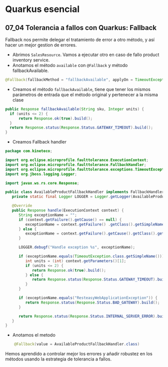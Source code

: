 # Quarkus esencial
## 07_04 Tolerancia a fallos con Quarkus: Fallback

Fallback nos permite delegar el tratamiento de error a otro método, y así hacer un mejor gestion de errores.


* Abrimos `SalesResource`. Vamos a ejecutar otro en caso de fallo product inventory service.
* Anotamos el método `available` con `@Fallback` y método fallbackAvailable.
  
```java
@Fallback(fallbackMethod = "fallbackAvailable", applyOn = TimeoutException.class)
```
* Creamos el método `fallbackAvailable`, tiene que tener los mismos parámetros de entrada que el método original y pertenecer a
  la misma clase
```java
public Response fallbackAvailable(String sku, Integer units) {
  if (units <= 2) {
      return Response.ok(true).build();
  }
  return Response.status(Response.Status.GATEWAY_TIMEOUT).build();
}
```  

* Creamos Fallback handler

```java
package com.kineteco;

import org.eclipse.microprofile.faulttolerance.ExecutionContext;
import org.eclipse.microprofile.faulttolerance.FallbackHandler;
import org.eclipse.microprofile.faulttolerance.exceptions.TimeoutException;
import org.jboss.logging.Logger;

import javax.ws.rs.core.Response;

public class AvailableProductFallbackHandler implements FallbackHandler<Response> {
   private static final Logger LOGGER = Logger.getLogger(AvailableProductFallbackHandler.class);

   @Override
   public Response handle(ExecutionContext context) {
      String exceptionName = "";
      if (context.getFailure().getCause() == null) {                 
         exceptionName = context.getFailure() .getClass().getSimpleName();
      } else {
         exceptionName = context.getFailure().getCause().getClass().getSimpleName();
      }

      LOGGER.debugf("Handle exception %s", exceptionName);

      if (exceptionName.equals(TimeoutException.class.getSimpleName())) {
         int units = (int) context.getParameters()[1];
         if (units <= 2) {
            return Response.ok(true).build();
         } else {
            return Response.status(Response.Status.GATEWAY_TIMEOUT).build();
         }
      }

      if (exceptionName.equals("ResteasyWebApplicationException")) {
         return Response.status(Response.Status.BAD_GATEWAY).build();
      }

      return Response.status(Response.Status.INTERNAL_SERVER_ERROR).build();
   }
}

```

* Anotamos el metodo
```java
    @Fallback(value = AvailableProductFallbackHandler.class)
```
Hemos aprendido a controlar mejor los errores y añadir robustez en los métodos usando la estrategia de tolerancia a fallos.


